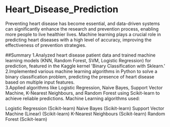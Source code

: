 # Heart_Disease_Prediction

Preventing heart disease has become essential, and data-driven systems can significantly enhance the research and prevention process, enabling more people to live healthier lives. Machine learning plays a crucial role in predicting heart diseases with a high level of accuracy, improving the effectiveness of prevention strategies.

##Summary 
1.Analyzed heart disease patient data and trained machine learning models (KNN, Random Forest, SVM, Logistic Regression) for prediction, featured in the Kaggle kernel 'Binary Classification with Sklearn.' 
2.Implemented various machine learning algorithms in Python to solve a binary classification problem, predicting the presence of heart disease based on multiple input features.  
3.Applied algorithms like Logistic Regression, Naive Bayes, Support Vector Machine, K-Nearest Neighbours, and Random Forest using Scikit-learn to achieve reliable predictions.
Machine Learning algorithms used:

Logistic Regression (Scikit-learn)
Naive Bayes (Scikit-learn)
Support Vector Machine (Linear) (Scikit-learn)
K-Nearest Neighbours (Scikit-learn)
Random Forest (Scikit-learn)

